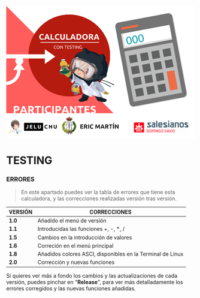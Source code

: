 ![Icono GDM](./fotos/intro.png)

# TESTING
###  ERRORES
> En este apartado puedes ver la tabla de errores que tiene esta calculadora, y las correcciones realizadas versión tras versión.

|VERSIÓN| CORRECCIONES |
|-------|--------------|
| **1.0**  | Añadido el menú de versión |
| **1.1**  | Introducidas las funciones +, -, *, /
| **1.5**  | Cambios en la introducción de valores
| **1.6**  | Correción en el menú principal
| **1.8**  | Añadidos colores ASCI, disponibles en la Terminal de Linux
| **2.0**  | Corrección y nuevas funciones

Si quieres ver más a fondo los cambios y las actualizaciones de cada versión, puedes pinchar en "**Release**", para ver más detalladamente los errores corregidos y las nuevas funciones añadidas.

